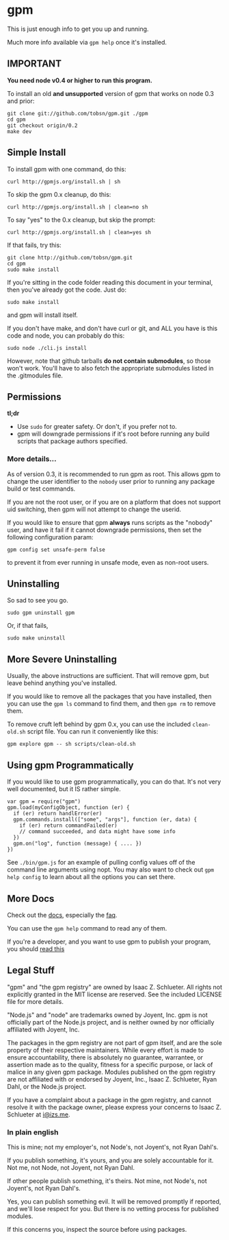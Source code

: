 # gpm

This is just enough info to get you up and running.

Much more info available via `gpm help` once it's installed.

## IMPORTANT

**You need node v0.4 or higher to run this program.**

To install an old **and unsupported** version of gpm that works on node 0.3
and prior:

    git clone git://github.com/tobsn/gpm.git ./gpm
    cd gpm
    git checkout origin/0.2
    make dev

## Simple Install

To install gpm with one command, do this:

    curl http://gpmjs.org/install.sh | sh

To skip the gpm 0.x cleanup, do this:

    curl http://gpmjs.org/install.sh | clean=no sh

To say "yes" to the 0.x cleanup, but skip the prompt:

    curl http://gpmjs.org/install.sh | clean=yes sh

If that fails, try this:

    git clone http://github.com/tobsn/gpm.git
    cd gpm
    sudo make install

If you're sitting in the code folder reading this document in your
terminal, then you've already got the code.  Just do:

    sudo make install

and gpm will install itself.

If you don't have make, and don't have curl or git, and ALL you have is
this code and node, you can probably do this:

    sudo node ./cli.js install

However, note that github tarballs **do not contain submodules**, so
those won't work.  You'll have to also fetch the appropriate submodules
listed in the .gitmodules file.

## Permissions

**tl;dr**

* Use `sudo` for greater safety.  Or don't, if you prefer not to.
* gpm will downgrade permissions if it's root before running any build
  scripts that package authors specified.

### More details...

As of version 0.3, it is recommended to run gpm as root.
This allows gpm to change the user identifier to the `nobody` user prior
to running any package build or test commands.

If you are not the root user, or if you are on a platform that does not
support uid switching, then gpm will not attempt to change the userid.

If you would like to ensure that gpm **always** runs scripts as the
"nobody" user, and have it fail if it cannot downgrade permissions, then
set the following configuration param:

    gpm config set unsafe-perm false

to prevent it from ever running in unsafe mode, even as non-root users.

## Uninstalling

So sad to see you go.

    sudo gpm uninstall gpm 

Or, if that fails,

    sudo make uninstall

## More Severe Uninstalling

Usually, the above instructions are sufficient.  That will remove
gpm, but leave behind anything you've installed.

If you would like to remove all the packages that you have installed,
then you can use the `gpm ls` command to find them, and then `gpm rm` to
remove them.

To remove cruft left behind by gpm 0.x, you can use the included
`clean-old.sh` script file.  You can run it conveniently like this:

    gpm explore gpm -- sh scripts/clean-old.sh

## Using gpm Programmatically

If you would like to use gpm programmatically, you can do that.
It's not very well documented, but it IS rather simple.

    var gpm = require("gpm")
    gpm.load(myConfigObject, function (er) {
      if (er) return handlError(er)
      gpm.commands.install(["some", "args"], function (er, data) {
        if (er) return commandFailed(er)
        // command succeeded, and data might have some info
      })
      gpm.on("log", function (message) { .... })
    })

See `./bin/gpm.js` for an example of pulling config values off of the
command line arguments using nopt.  You may also want to check out `gpm
help config` to learn about all the options you can set there.

## More Docs

Check out the [docs](http://github.com/tobsn/gpm/blob/master/doc/),
especially the
[faq](http://github.com/tobsn/gpm/blob/master/doc/faq.md#readme).

You can use the `gpm help` command to read any of them.

If you're a developer, and you want to use gpm to publish your program,
you should
[read this](http://github.com/tobsn/gpm/blob/master/doc/developers.md#readme)

## Legal Stuff

"gpm" and "the gpm registry" are owned by Isaac Z. Schlueter.  All
rights not explicitly granted in the MIT license are reserved. See the
included LICENSE file for more details.

"Node.js" and "node" are trademarks owned by Joyent, Inc.  gpm is not
officially part of the Node.js project, and is neither owned by nor
officially affiliated with Joyent, Inc.

The packages in the gpm registry are not part of gpm itself, and are the
sole property of their respective maintainers.  While every effort is
made to ensure accountability, there is absolutely no guarantee,
warrantee, or assertion made as to the quality, fitness for a specific
purpose, or lack of malice in any given gpm package.  Modules
published on the gpm registry are not affiliated with or endorsed by
Joyent, Inc., Isaac Z. Schlueter, Ryan Dahl, or the Node.js project.

If you have a complaint about a package in the gpm registry, and cannot
resolve it with the package owner, please express your concerns to
Isaac Z. Schlueter at <i@izs.me>.

### In plain english

This is mine; not my employer's, not Node's, not Joyent's, not Ryan
Dahl's.

If you publish something, it's yours, and you are solely accountable
for it.  Not me, not Node, not Joyent, not Ryan Dahl.

If other people publish something, it's theirs.  Not mine, not Node's,
not Joyent's, not Ryan Dahl's.

Yes, you can publish something evil.  It will be removed promptly if
reported, and we'll lose respect for you.  But there is no vetting
process for published modules.

If this concerns you, inspect the source before using packages.
